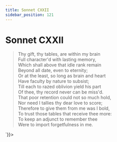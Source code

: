 ```yaml
---
title: Sonnet CXXII
sidebar_position: 121
---
```

<div dangerouslySetInnerHTML={{__html: `<div><HTML><HEAD><TITLE>Sonnet CXXII</TITLE></HEAD>
<BODY><H1>Sonnet CXXII</H1>

<BLOCKQUOTE>Thy gift, thy tables, are within my brain<BR>
Full character'd with lasting memory,<BR>
Which shall above that idle rank remain<BR>
Beyond all date, even to eternity;<BR>
Or at the least, so long as brain and heart<BR>
Have faculty by nature to subsist;<BR>
Till each to razed oblivion yield his part<BR>
Of thee, thy record never can be miss'd.<BR>
That poor retention could not so much hold,<BR>
Nor need I tallies thy dear love to score;<BR>
Therefore to give them from me was I bold,<BR>
To trust those tables that receive thee more:<BR>
  To keep an adjunct to remember thee<BR>
  Were to import forgetfulness in me.<BR>
</BLOCKQUOTE>

</BODY></HTML>
</div>`}}></div>